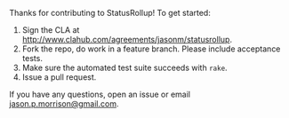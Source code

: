 Thanks for contributing to StatusRollup!  To get started:

1. Sign the CLA at <http://www.clahub.com/agreements/jasonm/statusrollup>.
2. Fork the repo, do work in a feature branch.  Please include acceptance tests.
3. Make sure the automated test suite succeeds with `rake`.
4. Issue a pull request.

If you have any questions, open an issue or email [jason.p.morrison@gmail.com](mailto:jason.p.morrison@gmail.com).
